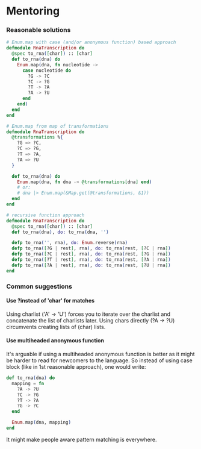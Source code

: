 # Mentoring

### Reasonable solutions

```elixir
# Enum.map with case (and/or anonymous function) based approach
defmodule RnaTranscription do
  @spec to_rna([char]) :: [char]
  def to_rna(dna) do
    Enum.map(dna, fn nucleotide ->
      case nucleotide do
        ?G -> ?C
        ?C -> ?G
        ?T -> ?A
        ?A -> ?U
      end
    end)
  end
end
```

```elixir
# Enum.map from map of transformations
defmodule RnaTranscription do
  @transformations %{
    ?G => ?C,
    ?C => ?G,
    ?T => ?A,
    ?A => ?U
  }

  def to_rna(dna) do
    Enum.map(dna, fn dna -> @transformations[dna] end)
    # or:
    # dna |> Enum.map(&Map.get(@transformations, &1))
  end
end
```


```elixir
# recursive function approach
defmodule RnaTranscription do
  @spec to_rna([char]) :: [char]
  def to_rna(dna), do: to_rna(dna, '')

  defp to_rna('', rna), do: Enum.reverse(rna)
  defp to_rna([?G | rest], rna), do: to_rna(rest, [?C | rna])
  defp to_rna([?C | rest], rna), do: to_rna(rest, [?G | rna])
  defp to_rna([?T | rest], rna), do: to_rna(rest, [?A | rna])
  defp to_rna([?A | rest], rna), do: to_rna(rest, [?U | rna])
end
```

### Common suggestions

#### Use ?instead of 'char' for matches

Using charlist ('A' -> 'U') forces you to iterate over the charlist and concatenate the list of charlists later. Using chars directly (?A -> ?U) circumvents creating lists of (char) lists.

#### Use multiheaded anonymous function

It's arguable if using a multiheaded anonymous function is better as it might be harder to read for newcomers to the language. So instead of using case block (like in 1st reasonable approach), one would write:

```elixir
def to_rna(dna) do
  mapping = fn
    ?A -> ?U
    ?C -> ?G
    ?T -> ?A
    ?G -> ?C
  end

  Enum.map(dna, mapping)
end
```

It might make people aware pattern matching is everywhere.
